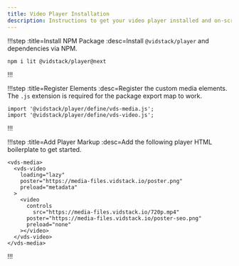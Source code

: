```yaml
---
title: Video Player Installation
description: Instructions to get your video player installed and on-screen.
---
```


!!!step :title=Install NPM Package :desc=Install `@vidstack/player` and dependencies via NPM.

```bash:copy
npm i lit @vidstack/player@next
```

!!!

!!!step :title=Register Elements :desc=Register the custom media elements. The `.js` extension is required for the package export map to work.

```js:copy
import '@vidstack/player/define/vds-media.js';
import '@vidstack/player/define/vds-video.js';
```

!!!

!!!step :title=Add Player Markup :desc=Add the following player HTML boilerplate to get started.

```html:copy
<vds-media>
  <vds-video
    loading="lazy"
    poster="https://media-files.vidstack.io/poster.png"
    preload="metadata"
  >
    <video
      controls
    	src="https://media-files.vidstack.io/720p.mp4"
      poster="https://media-files.vidstack.io/poster-seo.png"
      preload="none"
    ></video>
  </vds-video>
</vds-media>
```

!!!
